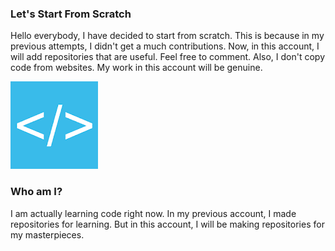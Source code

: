 ### Let's Start From Scratch

Hello everybody, I have decided to start from scratch. This is because in my previous attempts, I didn't get a much contributions. Now, in this account, I will add repositories that are useful.
Feel free to comment. Also, I don't copy code from websites. My work in this account will be genuine.

<img src="code.png">

### Who am I?

I am actually learning code right now. In my previous account, I made repositories for learning. But in this account, I will be making repositories for my masterpieces.
